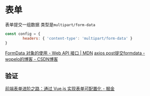 # 表单
表单提交一组数据
类型是`multipart/form-data`
```js
const config = {
		headers: { 'content-type': 'multipart/form-data' }
}
```

[FormData 对象的使用 - Web API 接口 | MDN](https://developer.mozilla.org/zh-CN/docs/Web/API/FormData/Using_FormData_Objects)
[axios post提交formdata - wopelo的博客 - CSDN博客](http://blog.csdn.net/wopelo/article/details/78783442)

## 验证

[前端表单进阶之路：通过 Vue.js 实现表单可配置化 - 掘金](https://juejin.im/post/59e4740251882578cb511d3e)
